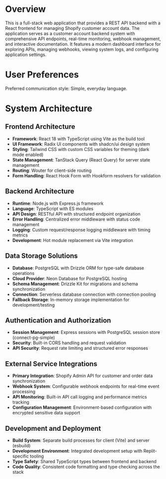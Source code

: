 # Overview

This is a full-stack web application that provides a REST API backend with a React frontend for managing Shopify customer account data. The application serves as a customer account backend system with comprehensive API endpoints, real-time monitoring, webhook management, and interactive documentation. It features a modern dashboard interface for exploring APIs, managing webhooks, viewing system logs, and configuring application settings.

# User Preferences

Preferred communication style: Simple, everyday language.

# System Architecture

## Frontend Architecture
- **Framework**: React 18 with TypeScript using Vite as the build tool
- **UI Framework**: Radix UI components with shadcn/ui design system
- **Styling**: Tailwind CSS with custom CSS variables for theming (dark mode enabled)
- **State Management**: TanStack Query (React Query) for server state management
- **Routing**: Wouter for client-side routing
- **Form Handling**: React Hook Form with Hookform resolvers for validation

## Backend Architecture
- **Runtime**: Node.js with Express.js framework
- **Language**: TypeScript with ES modules
- **API Design**: RESTful API with structured endpoint organization
- **Error Handling**: Centralized error middleware with status code management
- **Logging**: Custom request/response logging middleware with timing metrics
- **Development**: Hot module replacement via Vite integration

## Data Storage Solutions
- **Database**: PostgreSQL with Drizzle ORM for type-safe database operations
- **Cloud Provider**: Neon Database for PostgreSQL hosting
- **Schema Management**: Drizzle Kit for migrations and schema synchronization
- **Connection**: Serverless database connection with connection pooling
- **Fallback Storage**: In-memory storage implementation for development/testing

## Authentication and Authorization
- **Session Management**: Express sessions with PostgreSQL session store (connect-pg-simple)
- **Security**: Built-in CORS handling and request validation
- **API Security**: Request rate limiting and structured error responses

## External Service Integrations
- **Primary Integration**: Shopify Admin API for customer and order data synchronization
- **Webhook System**: Configurable webhook endpoints for real-time event processing
- **API Monitoring**: Built-in API call logging and performance metrics tracking
- **Configuration Management**: Environment-based configuration with encrypted sensitive data support

## Development and Deployment
- **Build System**: Separate build processes for client (Vite) and server (esbuild)
- **Development Environment**: Integrated development setup with Replit-specific tooling
- **Type Safety**: Shared TypeScript types between frontend and backend
- **Code Quality**: Consistent code formatting and type checking across the stack